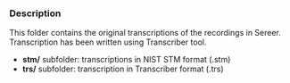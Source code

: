 ### Description
This folder contains the original transcriptions of the recordings in Sereer.    
Transcription has been written using Transcriber tool.    
- **stm/** subfolder: transcriptions in NIST STM format (.stm)    
- **trs/** subfolder: transcription in Transcriber format (.trs)    
